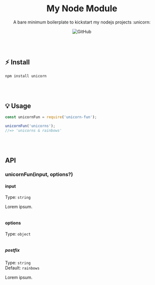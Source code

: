 <h1 align="center">My Node Module</h1>
<p align="center">A bare minimum boilerplate to kickstart my nodejs projects :unicorn:</p>
<p align="center">
<img alt="GitHub" src="https://img.shields.io/github/license/rocktimsaikia/my-module-template"/>

</p>
<br><br>

## :zap:  Install
```bash
npm install unicorn
```
<br><br>

## :bulb:  Usage

```js
const unicornFun = require('unicorn-fun');

unicornFun('unicorns');
//=> 'unicorns & rainbows'
```
<br><br>

## API

### unicornFun(input, options?)

#### input

Type: `string`

Lorem ipsum.
<br><br>

#### options

Type: `object`
<br><br>

##### postfix

Type: `string`\
Default: `rainbows`

Lorem ipsum.